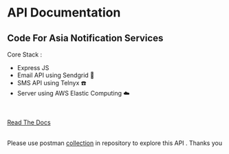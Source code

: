 # API Documentation

## Code For Asia Notification Services


Core Stack : <br>
- Express JS
- Email API using Sendgrid :email: 
- SMS API using Telnyx :phone:
- Server using AWS Elastic Computing :cloud:

<br>

[Read The Docs](https://github.com/Maxxoto/CodeForAsia-NotificationService/blob/master/docs/en_docs.md) <br><br>

Please use postman [collection](https://github.com/Maxxoto/CodeForAsia-NotificationService/blob/master/Code%20For%20Asia%20NS%20Service.postman_collection.json) in repository to explore this API . Thanks you
